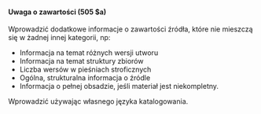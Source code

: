 #### Uwaga o zawartości (505 $a) 

Wprowadzić dodatkowe informacje o zawartości źródła, które nie mieszczą się w żadnej innej kategorii, np:

- Informacja na temat różnych wersji utworu
- Informacja na temat struktury zbiorów
- Liczba wersów w pieśniach stroficznych
- Ogólna, strukturalna informacja o źródle
- Informacja o pełnej obsadzie, jeśli materiał jest niekompletny.  
  
Wprowadzić używając własnego języka katalogowania.